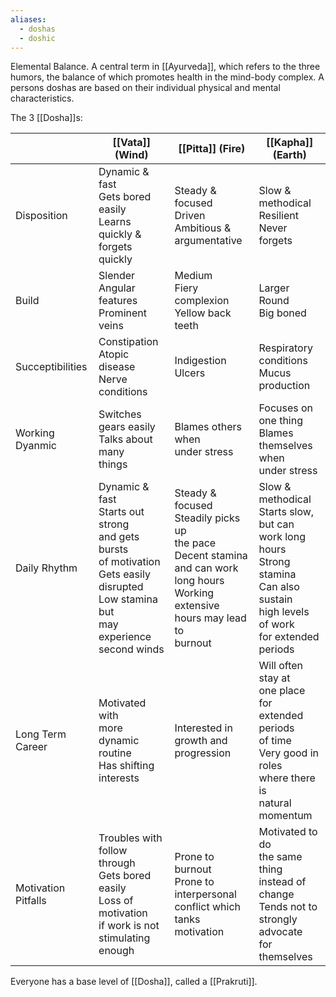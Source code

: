 ```yaml
---
aliases:
  - doshas
  - doshic
---
```

Elemental Balance. A central term in [[Ayurveda]], which refers to the three humors, the balance of which promotes health in the mind-body complex. A persons doshas are based on their individual physical and mental characteristics.

The 3 [[Dosha]]s:

|                     | [[Vata]] (Wind)                                                                                                                                          | [[Pitta]] (Fire)                                                                                                                                       | [[Kapha]] (Earth)                                                                                                                                    |
| ------------------- | -------------------------------------------------------------------------------------------------------------------------------------------------------- | ------------------------------------------------------------------------------------------------------------------------------------------------------ | ---------------------------------------------------------------------------------------------------------------------------------------------------- |
| Disposition         | Dynamic & fast<br>Gets bored easily<br>Learns quickly & forgets<br>quickly                                                                               | Steady & focused<br>Driven<br>Ambitious & argumentative                                                                                                | Slow & methodical<br>Resilient<br>Never forgets                                                                                                      |
| Build               | Slender<br>Angular features<br>Prominent veins                                                                                                           | Medium<br>Fiery complexion<br>Yellow back teeth                                                                                                        | Larger<br>Round<br>Big boned                                                                                                                         |
| Succeptibilities    | Constipation<br>Atopic disease<br>Nerve conditions                                                                                                       | Indigestion<br>Ulcers                                                                                                                                  | Respiratory conditions<br>Mucus production                                                                                                           |
| Working Dyanmic     | Switches gears easily<br>Talks about many<br>things                                                                                                      | Blames others when<br>under stress                                                                                                                     | Focuses on one thing<br>Blames themselves when<br>under stress                                                                                       |
| Daily Rhythm        | Dynamic & fast<br>Starts out strong<br>and gets bursts<br>of motivation<br>Gets easily<br>disrupted<br>Low stamina but<br>may experience<br>second winds | Steady & focused<br>Steadily picks up<br>the pace<br>Decent stamina<br>and can work<br>long hours<br>Working extensive<br>hours may lead to<br>burnout | Slow & methodical<br>Starts slow, but can<br>work long hours<br>Strong stamina<br>Can also sustain<br>high levels of work<br>for extended<br>periods |
| Long Term Career    | Motivated with<br>more dynamic<br>routine<br>Has shifting<br>interests                                                                                   | Interested in<br>growth and<br>progression                                                                                                             | Will often stay at<br>one place for<br>extended periods<br>of time<br>Very good in roles<br>where there is<br>natural momentum                       |
| Motivation Pitfalls | Troubles with<br>follow through<br>Gets bored easily<br>Loss of motivation<br>if work is not<br>stimulating<br>enough                                    | Prone to burnout<br>Prone to<br>interpersonal<br>conflict which<br>tanks motivation                                                                    | Motivated to do<br>the same thing<br>instead of change<br>Tends not to<br>strongly advocate<br>for themselves                                        |

Everyone has a base level of [[Dosha]], called a [[Prakruti]].